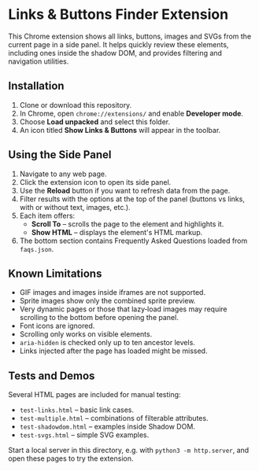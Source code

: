# Links & Buttons Finder Extension

This Chrome extension shows all links, buttons, images and SVGs from the current page in a side panel. It helps quickly review these elements, including ones inside the shadow DOM, and provides filtering and navigation utilities.

## Installation

1. Clone or download this repository.
2. In Chrome, open `chrome://extensions/` and enable **Developer mode**.
3. Choose **Load unpacked** and select this folder.
4. An icon titled **Show Links & Buttons** will appear in the toolbar.

## Using the Side Panel

1. Navigate to any web page.
2. Click the extension icon to open its side panel.
3. Use the **Reload** button if you want to refresh data from the page.
4. Filter results with the options at the top of the panel (buttons vs links, with or without text, images, etc.).
5. Each item offers:
   - **Scroll To** – scrolls the page to the element and highlights it.
   - **Show HTML** – displays the element's HTML markup.
6. The bottom section contains Frequently Asked Questions loaded from `faqs.json`.

## Known Limitations

- GIF images and images inside iframes are not supported.
- Sprite images show only the combined sprite preview.
- Very dynamic pages or those that lazy‑load images may require scrolling to the bottom before opening the panel.
- Font icons are ignored.
- Scrolling only works on visible elements.
- `aria-hidden` is checked only up to ten ancestor levels.
- Links injected after the page has loaded might be missed.

## Tests and Demos

Several HTML pages are included for manual testing:

- `test-links.html` – basic link cases.
- `test-multiple.html` – combinations of filterable attributes.
- `test-shadowdom.html` – examples inside Shadow DOM.
- `test-svgs.html` – simple SVG examples.

Start a local server in this directory, e.g. with `python3 -m http.server`, and open these pages to try the extension.
